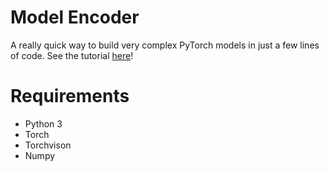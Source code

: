 # Model Encoder
A really quick way to build very complex PyTorch models in just a few lines of code. See the tutorial [here](https://github.com/RobGeada/model_encoder/blob/master/example.ipynb)!

# Requirements
* Python 3
* Torch
* Torchvison
* Numpy
